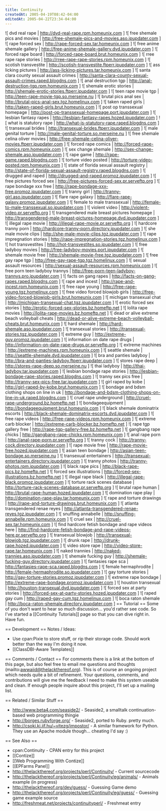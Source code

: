 ```yaml
---
title: Continuity
createdAt: 2005-04-19T08:42-04:00
editedAt: 2005-04-22T23:34-04:00
---
```


![ dvd real rape | http://dvd-real-rape.rpm.homeunix.com ]
![ free shemale pics and movies | http://free-shemale-pics-and-movies.aso.ipupdater.com ]
![ rape forced sex | http://rape-forced-sex.tar.homeunix.com ]
![ free anime shemale gallery | http://free-anime-shemale-gallery.dvd.ipupdater.com ]
![ forced rape board | http://forced-rape-board.brut.homeunix.com ]
![ rree rape rape stories | http://rree-rape-rape-stories.rpm.homeunix.com ]
![ scotish transvestite | http://scotish-transvestite.ftperr.ipupdater.com ]
![ ass licking pictures | http://ass-licking-pictures.tar.homeunix.com ]
![ santa clara county sexual assault crimes | http://santa-clara-county-sexual-assault-crimes.raped.blogdns.com ]
![ anal destruction tgp | http://anal-destruction-tgp.rpm.homeunix.com ]
![ shemale erotic stories | http://shemale-erotic-stories.ftperr.ipupdater.com ]
![ teen rape movie tgp | http://teen-rape-movie-tgp.so.merseine.nu ]
![ brutal pics anal sex | http://brutal-pics-anal-sex.tgz.homelinux.com ]
![ taken raped girls | http://taken-raped-girls.brut.homeunix.com ]
![ post op transsexual homepage | http://post-op-transsexual-homepage.port.ipupdater.com ]
![ lesbian fantasy rapes | http://lesbian-fantasy-rapes.hozed.ipupdater.com ]
![ what is statutory rape | http://what-is-statutory-rape.raped.blogdns.com ]
![ transexual brides | http://transexual-brides.ftperr.ipupdater.com ]
![ male genital torture | http://male-genital-torture.so.merseine.nu ]
![ free shemale celina oliver movies | http://free-shemale-celina-oliver-movies.ftperr.ipupdater.com ]
![ forced rape comics | http://forced-rape-comics.rpm.homeunix.com ]
![ sex change shemale | http://sex-change-shemale.aso.ipupdater.com ]
![ rape game | http://rape-game.raped.blogdns.com ]
![ torture video posted | http://torture-video-posted.rpm.homeunix.com ]
![ state of florida sexual assault registry | http://state-of-florida-sexual-assault-registry.raped.blogdns.com ]
![ drugged and raped | http://drugged-and-raped.promoz.ipupdater.com ]
![ free pictures forced sex | http://free-pictures-forced-sex.pr.serveftp.org ]
![ rape bondage xxx free | http://rape-bondage-xxx-free.promoz.ipupdater.com ]
![ tranny girl | http://tranny-girl.aso.ipupdater.com ]
![ flare rape galaxy | http://flare-rape-galaxy.promoz.ipupdater.com ]
![ female to male transsexual | http://female-to-male-transsexual.so.ipupdater.com ]
![ violent video | http://violent-video.pr.serveftp.org ]
![ transgendered male breast pictures homepage | http://transgendered-male-breast-pictures-homepage.dvd.ipupdater.com ]
![ illegal rape movie | http://illegal-rape-movie.pr.serveftp.org ]
![ hardcore tranny porn | http://hardcore-tranny-porn.directory.ipupdater.com ]
![ she male movie clips | http://she-male-movie-clips.tgz.ipupdater.com ]
![ rape impregnation stories | http://rape-impregnation-stories.tgz.homelinux.com ]
![ hot transvestites | http://hot-transvestites.so.ipupdater.com ]
![ free ladyboy movies | http://free-ladyboy-movies.port.ipupdater.com ]
![ shemale movie free | http://shemale-movie-free.tgz.ipupdater.com ]
![ free gay rape tgp | http://free-gay-rape-tgp.tgz.homelinux.com ]
![ sexual assault resources | http://sexual-assault-resources.rpm.homeunix.com ]
![ free porn teen ladyboy trannys | http://free-porn-teen-ladyboy-trannys.pro.ipupdater.com ]
![ facts on gang rapes | http://facts-on-gang-rapes.raped.blogdns.com ]
![ rape and incest | http://rape-and-incest.rpm.homeunix.com ]
![ free rape young | http://free-rape-young.tgz.homelinux.com ]
![ free video forced blowjob girls | http://free-video-forced-blowjob-girls.brut.homeunix.com ]
![ michigan transexual chat | http://michigan-transexual-chat.tgz.ipupdater.com ]
![ erotic forced sex stories | http://erotic-forced-sex-stories.bz.homeftp.net ]
![ lolita rape movies | http://lolita-rape-movies.bz.homeftp.net ]
![ dead or alive extreme beach volleyball cheats | http://dead-or-alive-extreme-beach-volleyball-cheats.brut.homeunix.com ]
![ hard shemale | http://hard-shemale.aso.ipupdater.com ]
![ transexual stories | http://transexual-stories.tgz.ipupdater.com ]
![ extreme guy | http://extreme-guy.promoz.ipupdater.com ]
![ information on date rape drugs | http://information-on-date-rape-drugs.pr.serveftp.org ]
![ extreme machines | http://extreme-machines.rpm.homeunix.com ]
![ seattle shemale | http://seattle-shemale.dvd.ipupdater.com ]
![ bra and panties ladyboy | http://bra-and-panties-ladyboy.ftperr.ipupdater.com ]
![ stores rape deep | http://stores-rape-deep.so.merseine.nu ]
![ thai ladyboy | http://thai-ladyboy.tar.ipupdater.com ]
![ lesbian bondage rape stories | http://lesbian-bondage-rape-stories.raped.blogdns.com ]
![ tranny sex pics free | http://tranny-sex-pics-free.tar.ipupdater.com ]
![ girl raped by kobe | http://girl-raped-by-kobe.brut.homeunix.com ]
![ bondage and bdsm clothing shops on line in uk | http://bondage-and-bdsm-clothing-shops-on-line-in-uk.raped.blogdns.com ]
![ cruel rape underground | http://cruel-rape-underground.bz.homeftp.net ]
![ bondageequipment | http://bondageequipment.brut.homeunix.com ]
![ black shemale dominatrix escorts | http://black-shemale-dominatrix-escorts.dvd.ipupdater.com ]
![ free rape videos | http://free-rape-videos.rpm.homeunix.com ]
![ extreme carb blocker | http://extreme-carb-blocker.bz.homeftp.net ]
![ rape tgp gallery free | http://rape-tgp-gallery-free.bz.homeftp.net ]
![ gangbang rape chicks | http://gangbang-rape-chicks.rpm.homeunix.com ]
![ anal rape porn | http://anal-rape-porn.pr.serveftp.org ]
![ tranny cock | http://tranny-cock.directory.ipupdater.com ]
![ rape movie free | http://rape-movie-free.hozed.ipupdater.com ]
![ asian teen bondage | http://asian-teen-bondage.so.merseine.nu ]
![ transexual entertainers | http://transexual-entertainers.directory.ipupdater.com ]
![ tranny photos | http://tranny-photos.rpm.ipupdater.com ]
![ black rape pics | http://black-rape-pics.bz.homeftp.net ]
![ forced sex illustrations | http://forced-sex-illustrations.bz.homeftp.net ]
![ illegal rape black | http://illegal-rape-black.promoz.ipupdater.com ]
![ torture rack scenes database | http://torture-rack-scenes-database.pr.serveftp.org ]
![ brutal rape human | http://brutal-rape-human.hozed.ipupdater.com ]
![ domination rape play | http://domination-rape-play.tar.homeunix.com ]
![ rape and torture drawings | http://rape-and-torture-drawings.brut.homeunix.com ]
![ atlanta transgendered renae reyes | http://atlanta-transgendered-renae-reyes.tgz.ipupdater.com ]
![ snuffing annabelle | http://snuffing-annabelle.rpm.homeunix.com ]
![ cruel sex | http://cruel-sex.tar.homeunix.com ]
![ find hardcore fetish bondage and rape videos here | http://find-hardcore-fetish-bondage-and-rape-videos-here.pr.serveftp.org ]
![ transexual blowjob | http://transexual-blowjob.tgz.ipupdater.com ]
![ drunk rape | http://drunk-rape.hozed.ipupdater.com ]
![ video store rape | http://video-store-rape.tar.homeunix.com ]
![ naked trannies | http://naked-trannies.aso.ipupdater.com ]
![ shemale fucking guy | http://shemale-fucking-guy.directory.ipupdater.com ]
![ fantasies rape sca | http://fantasies-rape-sca.raped.blogdns.com ]
![ female hermaphrodite | http://female-hermaphrodite.so.ipupdater.com ]
![ gay torture stories | http://gay-torture-stories.promoz.ipupdater.com ]
![ extreme rape bondage | http://extreme-rape-bondage.promoz.ipupdater.com ]
![ houston transexual | http://houston-transexual.dvd.ipupdater.com ]
![ forced sex at party stories | http://forced-sex-at-party-stories.hozed.ipupdater.com ]
![ raped gay cum | http://raped-gay-cum.tgz.homelinux.com ]
![ boca raton shemale | http://boca-raton-shemale.directory.ipupdater.com ]
== Tutorial ==
Some of you don't want to hear so much discussion... you'd rather see code. So I've started a [[Continuity Tutorials]] page so that you can dive right in. Have fun.

== Development ==
Notes / Ideas:
* Use cpan:Pixie to store stuff, or rip their storage code. Should work better than the way I'm doing it now.
* [[ClassDBI-Aware Templates]]

== Comments / Contact ==
For comments there is a link at the bottom of this page, but also feel free to email me questions and thoughts (mailto:awwaiid@thelackthereof.org). This is of course an ongoing project which needs quite a bit of refinement. Your questions, comments, and contributions will give me the feedback I need to make this system useable and clean. If enough people inquire about this project, I'll set up a mailing list.

== Related / Similar Stuff ==
* http://www.beta4.com/seaside2/ - Seaside2, a smalltalk continuation-based web programming thingie
* http://borges.rubyforge.org/ - Seaside2, ported to Ruby. pretty much.
* http://csoki.ki.iif.hu/~vitezg/impostor/ - A similar framework for Python. They use an Apache module though... cheating I'd say :)

== See Also ==
* cpan:Continuity - CPAN entry for this project
* [[Contize]]
* [[Web Programming With Contize]]
* [[EPFarms Panel]]
* http://thelackthereof.org/projects/perl/Continuity/ - Current sourcecode
* http://thelackthereof.org/projects/perl/Continuity/eg/animals/ - Animals example (in progress)
* http://thelackthereof.org/dev/guess/ - Guessing Game demo
* http://thelackthereof.org/projects/perl/Continuity/eg/guess/ - Guessing game example source
* http://freshmeat.net/projects/continuityperl/ - Freshmeat entry


